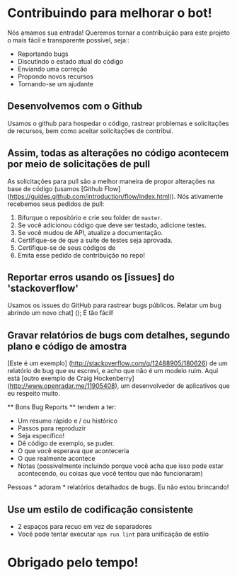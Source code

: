 # Contribuindo para melhorar o bot!
Nós amamos sua entrada! Queremos tornar a contribuição para este projeto o mais fácil e transparente possível, seja::

- Reportando bugs
- Discutindo o estado atual do código
- Enviando uma correção
- Propondo novos recursos
- Tornando-se um ajudante

## Desenvolvemos com o Github
Usamos o github para hospedar o código, rastrear problemas e solicitações de recursos, bem como aceitar solicitações de contribui.

## Assim, todas as alterações no código acontecem por meio de solicitações de pull
As solicitações para pull são a melhor maneira de propor alterações na base de código (usamos [Github Flow] (https://guides.github.com/introduction/flow/index.html)). Nós ativamente recebemos seus pedidos de pull:


1. Bifurque o repositório e crie seu folder de `master`.
2. Se você adicionou código que deve ser testado, adicione testes.
3. Se você mudou de API, atualize a documentação.
4. Certifique-se de que a suíte de testes seja aprovada.
5. Certifique-se de seus códigos de
6. Emita esse pedido de contribuição no repo!

## Reportar erros usando os [issues] do 'stackoverflow'
Usamos os issues do GitHub para rastrear bugs públicos. Relatar um bug abrindo um novo chat] (); É tão fácil!


## Gravar relatórios de bugs com detalhes, segundo plano e código de amostra
[Este é um exemplo] (http://stackoverflow.com/q/12488905/180626) de um relatório de bug que eu escrevi, e acho que não é um modelo ruim. Aqui está [outro exemplo de Craig Hockenberry] (http://www.openradar.me/11905408), um desenvolvedor de aplicativos que eu respeito muito.

** Bons Bug Reports ** tendem a ter:

- Um resumo rápido e / ou histórico
- Passos para reproduzir
- Seja específico!
- Dê código de exemplo, se puder.
- O que você esperava que aconteceria
- O que realmente acontece
- Notas (possivelmente incluindo porque você acha que isso pode estar acontecendo, ou coisas que você tentou que não funcionaram)

Pessoas * adoram * relatórios detalhados de bugs. Eu não estou brincando!

## Use um estilo de codificação consistente

* 2 espaços para recuo em vez de separadores
* Você pode tentar executar `npm run lint` para unificação de estilo

# Obrigado pelo tempo!
